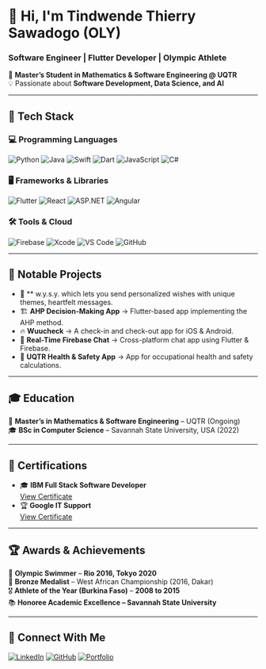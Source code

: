 # 👋 Hi, I'm Tindwende Thierry Sawadogo (OLY)  
### Software Engineer | Flutter Developer | Olympic Athlete  

📍 **Master’s Student in Mathematics & Software Engineering @ UQTR**  
💡 Passionate about **Software Development, Data Science, and AI**  

---

## 🚀 **Tech Stack**
### **💻 Programming Languages**
![Python](https://img.shields.io/badge/Python-3776AB?style=for-the-badge&logo=python&logoColor=white)
![Java](https://img.shields.io/badge/Java-007396?style=for-the-badge&logo=java&logoColor=white)
![Swift](https://img.shields.io/badge/Swift-FA7343?style=for-the-badge&logo=swift&logoColor=white)
![Dart](https://img.shields.io/badge/Dart-0175C2?style=for-the-badge&logo=dart&logoColor=white)
![JavaScript](https://img.shields.io/badge/JavaScript-F7DF1E?style=for-the-badge&logo=javascript&logoColor=black)
![C#](https://img.shields.io/badge/C%23-239120?style=for-the-badge&logo=csharp&logoColor=white)

### **🖥️ Frameworks & Libraries**
![Flutter](https://img.shields.io/badge/Flutter-02569B?style=for-the-badge&logo=flutter&logoColor=white)
![React](https://img.shields.io/badge/React-61DAFB?style=for-the-badge&logo=react&logoColor=black)
![ASP.NET](https://img.shields.io/badge/ASP.NET-5C2D91?style=for-the-badge&logo=dotnet&logoColor=white)
![Angular](https://img.shields.io/badge/Angular-DD0031?style=for-the-badge&logo=angular&logoColor=white)

### **🛠️ Tools & Cloud**
![Firebase](https://img.shields.io/badge/Firebase-FFCA28?style=for-the-badge&logo=firebase&logoColor=black)
![Xcode](https://img.shields.io/badge/Xcode-1575F9?style=for-the-badge&logo=xcode&logoColor=white)
![VS Code](https://img.shields.io/badge/VS%20Code-007ACC?style=for-the-badge&logo=visual-studio-code&logoColor=white)
![GitHub](https://img.shields.io/badge/GitHub-181717?style=for-the-badge&logo=github&logoColor=white)

---

## 📂 **Notable Projects**
- 💌 ** w.y.s.y. which lets you send personalized wishes with unique themes, heartfelt messages.
- 🏗️ **AHP Decision-Making App** → Flutter-based app implementing the AHP method.  
- 🔥 **Wuucheck** → A check-in and check-out app for iOS & Android.  
- 📡 **Real-Time Firebase Chat** → Cross-platform chat app using Flutter & Firebase.  
- 🏥 **UQTR Health & Safety App** → App for occupational health and safety calculations. 

---

## 🎓 **Education**
📍 **Master’s in Mathematics & Software Engineering** – UQTR (Ongoing)  
🎓 **BSc in Computer Science** – Savannah State University, USA (2022)  

---

## 📜 **Certifications**
- 🎓 **IBM Full Stack Software Developer**  
  [View Certificate](https://www.coursera.org/account/accomplishments/specialization/certificate/SXPH2HVE6535)
- 🏆 **Google IT Support**  
  [View Certificate](https://www.coursera.org/account/accomplishments/specialization/certificate/QWDPTYA9C72K)

---

## 🏆 **Awards & Achievements**
🏅 **Olympic Swimmer** – **Rio 2016, Tokyo 2020**  
🥉 **Bronze Medalist** – West African Championship (2016, Dakar)  
🎖️ **Athlete of the Year (Burkina Faso)** – **2008 to 2015**  
📚 **Honoree Academic Excellence – Savannah State University**  

---

## 🔗 **Connect With Me**
[![LinkedIn](https://img.shields.io/badge/LinkedIn-0A66C2?style=for-the-badge&logo=linkedin&logoColor=white)](https://www.linkedin.com/in/tindwende-thierry-sawadogo-oly-045818149)
[![GitHub](https://img.shields.io/badge/GitHub-181717?style=for-the-badge&logo=github&logoColor=white)](https://github.com/titisawadogo)
[![Portfolio](https://img.shields.io/badge/Portfolio-000000?style=for-the-badge&logo=github&logoColor=white)](https://github.com/titisawadogo)
